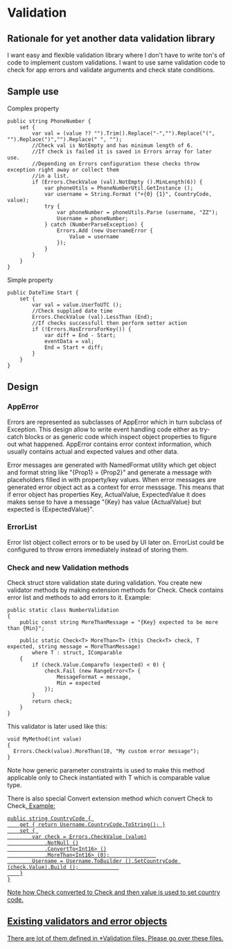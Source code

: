 ﻿# Validation #

## Rationale for yet another data validation library ##

I want easy and flexible validation library where I don't have to write ton's of code to implement custom validations.
I want to use same validation code to check for app errors and validate arguments and check state conditions.

## Sample use ##
Complex property
```
public string PhoneNumber { 
	set {
		var val = (value ?? "").Trim().Replace("-","").Replace("(", "").Replace(")","").Replace(" ", "");
		//Check val is NotEmpty and has minimum length of 6.
		//If check is failed it is saved in Errors array for later use.
		//Depending on Errors configuration these checks throw exception right away or collect them
		//in a list.
		if (Errors.CheckValue (val).NotEmpty ().MinLength(6)) {
			var phoneUtils = PhoneNumberUtil.GetInstance ();
			var username = String.Format ("+{0} {1}", CountryCode, value);
			try {
				var phoneNumber = phoneUtils.Parse (username, "ZZ");
				Username = phoneNumber;
			} catch (NumberParseException) {
				Errors.Add (new UsernameError {
					Value = username
				});
			}
		}
	}
}
```
Simple property
```
public DateTime Start { 	
	set { 
		var val = value.UserToUTC ();
		//Check supplied date time 
		Errors.CheckValue (val).LessThan (End);
		//If checks successfull then perform setter action
		if (!Errors.HasErrorsForKey()) {
			var diff = End - Start;
			eventData = val;
			End = Start + diff;
		}
	}
}
```

## Design ##

### AppError ###

Errors are represented as subclasses of AppError which in turn subclass of Exception. This design allow to write event handling code
either as try-catch blocks or as generic code which inspect object properties to figure out what happened. AppError contains error context
information, which usually contains actual and expected values and other data.

Error messages are generated with NamedFormat utility which get object and format string like "{Prop1} = {Prop2}" and
generate a message with placeholders filled in with property/key values. When error messages are generated error object act as a context 
for error messsage. This means that if error object has properties Key, ActualValue, ExpectedValue it does makes sense to 
have a message "{Key} has value {ActualValue} but expected is {ExpectedValue}".

### ErrorList ###

Error list object collect errors or to be used by UI later on. ErrorList could be configured to throw errors immediately 
instead of storing them.

### Check<T> and new Validation methods ###

Check struct store validation state during validation. You create new validator methods by making extension methods for Check<T>.
Check<T> contains error list and methods to add errors to it.
Example:

```
public static class NumberValidation
{
	public const string MoreThanMessage = "{Key} expected to be more than {Min}";

	public static Check<T> MoreThan<T> (this Check<T> check, T expected, string message = MoreThanMessage)
		where T : struct, IComparable
	{
		if (check.Value.CompareTo (expected) < 0) {
			check.Fail (new RangeError<T> {
				MessageFormat = message,
				Min = expected
			});
		}
		return check;
	}
}
```
This validator is later used like this:
```
void MyMethod(int value)
{
  Errors.Check(value).MoreThan(10, "My custom error message");
}
```
Note how generic parameter constraints is used to make this method applicable only to Check<T> instantiated 
with T which is comparable value type.

There is also special Convert extension method which convert Check<T> to Check<U>. Example:
```
public string CountryCode { 
	get { return Username.CountryCode.ToString(); }
	set { 
		var check = Errors.CheckValue (value)
			.NotNull ()
			.ConvertTo<Int16> ()
			.MoreThan<Int16> (0);				
		Username = Username.ToBuilder ().SetCountryCode (check.Value).Build ();				
	}
}
```
Note how Check<string> converted to Check<int> and then value is used to set country code.

## Existing validators and error objects ##

There are lot of them defined in *Validation files. Please go over these files.